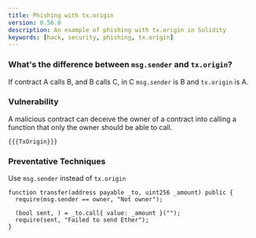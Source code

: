 ```yaml
---
title: Phishing with tx.origin
version: 0.56.0
description: An example of phishing with tx.origin in Solidity
keywords: [hack, security, phishing, tx.origin]
---
```


### What's the difference between `msg.sender` and `tx.origin`?

If contract A calls B, and B calls C, in C `msg.sender` is B and `tx.origin` is A.

### Vulnerability

A malicious contract can deceive the owner of a contract into calling a
function that only the owner should be able to call.

```solidity
{{{TxOrigin}}}
```

### Preventative Techniques

Use `msg.sender` instead of `tx.origin`

```solidity
function transfer(address payable _to, uint256 _amount) public {
  require(msg.sender == owner, "Not owner");

  (bool sent, ) = _to.call{ value: _amount }("");
  require(sent, "Failed to send Ether");
}
```
